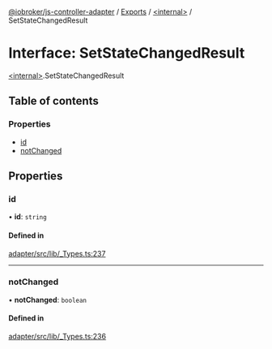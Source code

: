 [@iobroker/js-controller-adapter](../README.md) / [Exports](../modules.md) / [\<internal\>](../modules/internal_.md) / SetStateChangedResult

# Interface: SetStateChangedResult

[\<internal\>](../modules/internal_.md).SetStateChangedResult

## Table of contents

### Properties

- [id](internal_.SetStateChangedResult.md#id)
- [notChanged](internal_.SetStateChangedResult.md#notchanged)

## Properties

### id

• **id**: `string`

#### Defined in

[adapter/src/lib/_Types.ts:237](https://github.com/ioBroker/ioBroker.js-controller/blob/4bb5c35cf45e53dab9bd7581dbeecc877dc3cbeb/packages/adapter/src/lib/_Types.ts#L237)

___

### notChanged

• **notChanged**: `boolean`

#### Defined in

[adapter/src/lib/_Types.ts:236](https://github.com/ioBroker/ioBroker.js-controller/blob/4bb5c35cf45e53dab9bd7581dbeecc877dc3cbeb/packages/adapter/src/lib/_Types.ts#L236)
